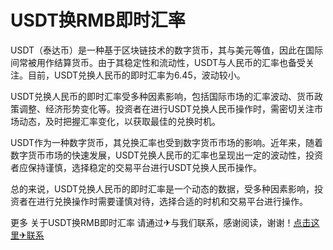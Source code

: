 # USDT换RMB即时汇率

USDT（泰达币）是一种基于区块链技术的数字货币，其与美元等值，因此在国际间常被用作结算货币。由于其稳定性和流动性，USDT与人民币的汇率也备受关注。目前，USDT兑换人民币的即时汇率为6.45，波动较小。

USDT兑换人民币的即时汇率受多种因素影响，包括国际市场的汇率波动、货币政策调整、经济形势变化等。投资者在进行USDT兑换人民币操作时，需密切关注市场动态，及时把握汇率变化，以获取最佳的兑换时机。

USDT作为一种数字货币，其兑换汇率也受到数字货币市场的影响。近年来，随着数字货币市场的快速发展，USDT兑换人民币的汇率也呈现出一定的波动性，投资者应保持谨慎，选择稳定的交易平台进行USDT兑换人民币操作。

总的来说，USDT兑换人民币的即时汇率是一个动态的数据，受多种因素影响，投资者在进行兑换操作时需要谨慎对待，选择合适的时机和交易平台进行操作。

更多 关于USDT换RMB即时汇率 请通过✈与我们联系，感谢阅读，谢谢！[点击这里✈联系](https://t.me/trxduihuandaqun)